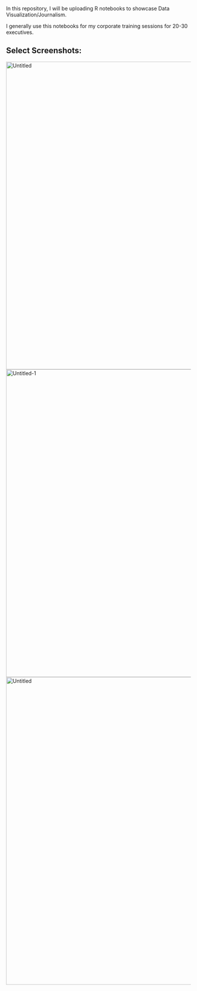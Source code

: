 In this repository, I will be uploading R notebooks to showcase Data Visualization/Journalism.

I generally use this notebooks for my corporate training sessions for 20-30 executives.

## Select Screenshots:

<img width="840" height="840" alt="Untitled" src="https://github.com/user-attachments/assets/2b8fcab0-9353-4078-b3f8-a7f675d969ca" />

<img width="840" height="840" alt="Untitled-1" src="https://github.com/user-attachments/assets/6149682b-f0a6-4a8b-9d3b-50bcadf06568" />

<img width="840" height="840" alt="Untitled" src="https://github.com/user-attachments/assets/78a74bc2-a74d-4bfd-b3d7-eb1f952ffc9b" />
